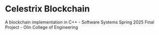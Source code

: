 # Celestrix Blockchain
A blockchain implementation in C++ - Software Systems Spring 2025 Final Project - Olin College of Engineering
